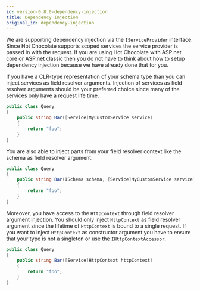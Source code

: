 ```yaml
---
id: version-0.8.0-dependency-injection
title: Dependency Injection
original_id: dependency-injection
---
```


We are supporting dependency injection via the `IServiceProvider` interface. Since Hot Chocolate supports scoped services the service provider is passed in with the request. If you are using Hot Chocolate with ASP.net core or ASP.net classic then you do not have to think about how to setup dependency injection because we have already done that for you.

If you have a CLR-type representation of your schema type than you can inject services as field resolver arguments. Injection of services as field resolver arguments should be your preferred choice since many of the services only have a request life time.

```csharp
public class Query
{
    public string Bar([Service]MyCustomService service)
    {
        return "foo";
    }
}
```

You are also able to inject parts from your field resolver context like the schema as field resolver argument.

```csharp
public class Query
{
    public string Bar(ISchema schema, [Service]MyCustomService service)
    {
        return "foo";
    }
}
```

Moreover, you have access to the `HttpContext` through field resolver argument injection. You should only inject `HttpContext` as field resolver argument since the lifetime of `HttpContext` is bound to a single request.
If you want to inject `HttpContext` as constructor argument you have to ensure that your type is not a singleton or use the `IHttpContextAccessor`.

```csharp
public class Query
{
    public string Bar([Service]HttpContext httpContext)
    {
        return "foo";
    }
}
```
